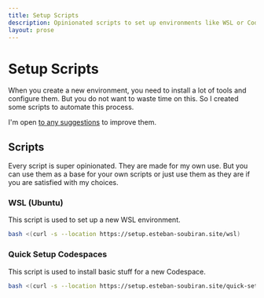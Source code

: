 ```yaml
---
title: Setup Scripts
description: Opinionated scripts to set up environments like WSL or Codespaces.
layout: prose
---
```


# Setup Scripts

When you create a new environment, you need to install a lot of tools and configure them. But you do not want to waste time on this. So I created some scripts to automate this process.

I'm open [to any suggestions](https://github.com/barbapapazes/setup.esteban-soubiran.site) to improve them.

## Scripts

Every script is super opinionated. They are made for my own use. But you can use them as a base for your own scripts or just use them as they are if you are satisfied with my choices.

### WSL (Ubuntu)

This script is used to set up a new WSL environment.

```bash
bash <(curl -s --location https://setup.esteban-soubiran.site/wsl)
```

### Quick Setup Codespaces

This script is used to install basic stuff for a new Codespace.

```bash
bash <(curl -s --location https://setup.esteban-soubiran.site/quick-setup-codespaces)
```
